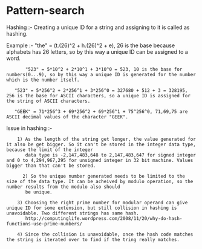 Pattern-search
==============
Hashing :- Creating a unique ID for a string and assigning to it is called as hashing.

Example :- "the" = (t.(26)^2 + h.(26)^2 + e), 26 is the base because alphabets has 26 letters, so by this way a unique ID can be assigned to a word.

           "523" = 5*10^2 + 2*10^1 + 3*10^0 = 523, 10 is the base for numbers(0...9), so by this way a unique ID is generated for the number which is the number itself.
	   
	   "523" = 5*256^2 + 2*256^1 + 3*256^0 = 327680 + 512 + 3 = 328195, 256 is the base for ASCII characters, so a unique ID is assigned for the string of ASCII characters.
	   
	   "GEEK" = 71*256^3 + 69*256^2 + 69*256^1 + 75^256^0, 71,69,75 are ASCII decimal values of the character "GEEK".

Issue in hashing :-

        1) As the length of the string get longer, the value generated for it also be get bigger. So it can't be stored in the integer data type, because the limit of the integer 
           data type is -2,147,483,648 to 2,147,483,647 for signed integer and 0 to 4,294,967,295 for unsigned integer in 32 bit machine. Values bigger than that can't be stored.
	   
	      2) So the unique number generated needs to be limited to the size of the data type. It can be acheived by modulo operation, so the number results from the modulo also should
           be unique.
       
        3) Choosing the right prime number for modular operand can give unique ID for some extension, but still collision in hashing is unavoidable. Two different strings has same hash. 
           http://computinglife.wordpress.com/2008/11/20/why-do-hash-functions-use-prime-numbers/

        4) Since the collision is unavoidable, once the hash code matches the string is iterated over to find if the tring really matches.

